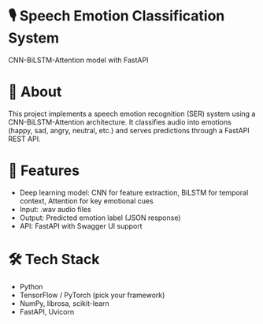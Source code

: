# 🎙️ Speech Emotion Classification System
CNN-BiLSTM-Attention model with FastAPI


# 📌 About
 This project implements a speech emotion recognition (SER) system 
using a CNN-BiLSTM-Attention architecture. 
It classifies audio into emotions (happy, sad, angry, neutral, etc.)
and serves predictions through a FastAPI REST API.


# 🚀 Features
- Deep learning model: CNN for feature extraction, BiLSTM for temporal context, Attention for key emotional cues
- Input: .wav audio files
- Output: Predicted emotion label (JSON response)
- API: FastAPI with Swagger UI support

# 🛠️ Tech Stack
- Python
- TensorFlow / PyTorch (pick your framework)
- NumPy, librosa, scikit-learn
- FastAPI, Uvicorn

